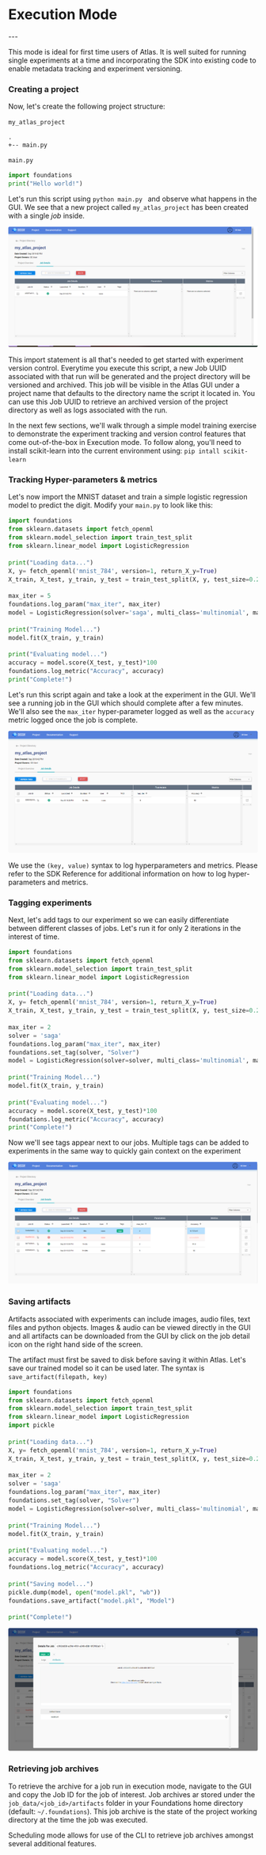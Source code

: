<h1>Execution Mode</h1>
---

This mode is ideal for first time users of Atlas. 
It is well suited for running single experiments at a time and incorporating the SDK into existing code to enable metadata tracking and experiment versioning.

### Creating a project
Now, let's create the following project structure:

`my_atlas_project`
 ```
 .
 +-- main.py 
 ```

`main.py`
```python
import foundations
print("Hello world!")
``` 

Let's run this script using `python main.py ` and observe what happens in the GUI. 
We see that a new project called `my_atlas_project` has been created with a single *job* inside.    

![Job Details](../../images/my_atlas_project.png)

This import statement is all that's needed to get started with experiment version control. 
Everytime you execute this script, a new Job UUID associated with that run will be generated and the project directory will be versioned and archived. 
This job will be visible in the Atlas GUI under a project name that defaults to the directory name the script it located in. 
You can use this Job UUID to retrieve an archived version of the project directory as well as logs associated with the run.

In the next few sections, we'll walk through a simple model training exercise to demonstrate the experiment tracking and version control features that come out-of-the-box in Execution mode. To follow along, you'll need to install scikit-learn into the current environment using:
`pip intall scikit-learn`

### Tracking Hyper-parameters & metrics

Let's now import the MNIST dataset and train a simple logistic regression model to predict the digit. Modify your `main.py` to look like this:

```python
import foundations
from sklearn.datasets import fetch_openml
from sklearn.model_selection import train_test_split
from sklearn.linear_model import LogisticRegression

print("Loading data...")
X, y= fetch_openml('mnist_784', version=1, return_X_y=True)
X_train, X_test, y_train, y_test = train_test_split(X, y, test_size=0.2, random_state=42)

max_iter = 5
foundations.log_param("max_iter", max_iter)
model = LogisticRegression(solver='saga', multi_class='multinomial', max_iter=max_iter)

print("Training Model...")
model.fit(X_train, y_train)

print("Evaluating model...")
accuracy = model.score(X_test, y_test)*100
foundations.log_metric("Accuracy", accuracy)
print("Complete!")
```

Let's run this script again and take a look at the experiment in the GUI. We'll see a running job in the GUI which should complete after a few minutes. We'll also see the `max_iter` hyper-parameter logged as well as the `accuracy` metric logged once the job is complete.

![metrics](../../images/param_metric_logging.png)

We use the `(key, value)` syntax to log hyperparameters and metrics. Please refer to the SDK Reference for additional information on how to log hyper-parameters and metrics.
 
### Tagging experiments
Next, let's add tags to our experiment so we can easily differentiate between different classes of jobs. Let's run it for only 2 iterations in the interest of time.

```python
import foundations
from sklearn.datasets import fetch_openml
from sklearn.model_selection import train_test_split
from sklearn.linear_model import LogisticRegression

print("Loading data...")
X, y= fetch_openml('mnist_784', version=1, return_X_y=True)
X_train, X_test, y_train, y_test = train_test_split(X, y, test_size=0.2, random_state=42)

max_iter = 2
solver = 'saga'
foundations.log_param("max_iter", max_iter)
foundations.set_tag(solver, "Solver")
model = LogisticRegression(solver=solver, multi_class='multinomial', max_iter=max_iter)

print("Training Model...")
model.fit(X_train, y_train)

print("Evaluating model...")
accuracy = model.score(X_test, y_test)*100
foundations.log_metric("Accuracy", accuracy)
print("Complete!")
```

Now we'll see tags appear next to our jobs. Multiple tags can be added to experiments in the same way to quickly gain context on the experiment 

![Tags](../../images/tags.png)

### Saving artifacts
Artifacts associated with experiments can include images, audio files, text files and python objects. Images & audio can be viewed directly in the GUI and all artifacts can be downloaded from the GUI by click on the job detail icon on the right hand side of the screen. 

The artifact must first be saved to disk before saving it within Atlas. Let's save our trained model so it can be used later. The syntax is `save_artifact(filepath, key)` 

```python
import foundations
from sklearn.datasets import fetch_openml
from sklearn.model_selection import train_test_split
from sklearn.linear_model import LogisticRegression
import pickle

print("Loading data...")
X, y= fetch_openml('mnist_784', version=1, return_X_y=True)
X_train, X_test, y_train, y_test = train_test_split(X, y, test_size=0.2, random_state=42)

max_iter = 2
solver = 'saga'
foundations.log_param("max_iter", max_iter)
foundations.set_tag(solver, "Solver")
model = LogisticRegression(solver=solver, multi_class='multinomial', max_iter=max_iter)

print("Training Model...")
model.fit(X_train, y_train)

print("Evaluating model...")
accuracy = model.score(X_test, y_test)*100
foundations.log_metric("Accuracy", accuracy)

print("Saving model...")
pickle.dump(model, open("model.pkl", "wb"))
foundations.save_artifact("model.pkl", "Model")

print("Complete!")
```

![Saved Artifact](../../images/saved_artifact.png)

### Retrieving job archives 

To retrieve the archive for a job run in execution mode, navigate to the GUI and copy the Job ID for the job of interest. 
Job archives ar stored under the `job_data/<job_id>/artifacts` folder in your Foundations home directory (default: `~/.foundations`).
This job archive is the state of the project working directory at the time the job was executed.

Scheduling mode allows for use of the CLI to retrieve job archives amongst several additional features.     


